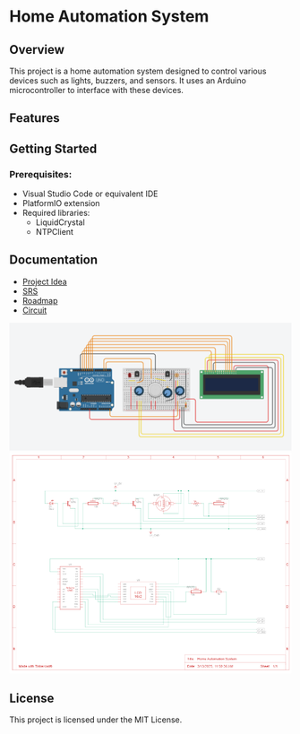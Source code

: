 # Home Automation System

## Overview
This project is a home automation system designed to control various devices such as lights, buzzers, and sensors.
It uses an Arduino microcontroller to interface with these devices.

## Features

## Getting Started
### **Prerequisites:**
* Visual Studio Code or equivalent IDE
* PlatformIO extension
* Required libraries:
  * LiquidCrystal
  * NTPClient

## Documentation
- [Project Idea](docs/idea.md)
- [SRS](docs/SRS.md)
- [Roadmap](https://github.com/orgs/chasacademy-team8/projects/3/views/7?sortedBy%5Bdirection%5D=asc&sortedBy%5BcolumnId%5D=174871397)
- [Circuit](https://www.tinkercad.com/things/2BIRUlRgJSR-home-automation-system?sharecode=CB0rbs8jnQo0wepwYxnte0_Uei58wCmuA0ZicQ_sXoc)

![Circuit breadboard](docs/Circuit_breadboard.png)
![Circuit diagram](docs/Circuit_diagram.png)

## License
This project is licensed under the MIT License.
